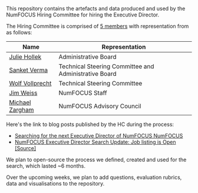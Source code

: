 This repository contains the artefacts and data produced and used by the NumFOCUS Hiring Committee for hiring the Executive Director.

The Hiring Committee is comprised of [5 members](https://kees2success.com/blog/building-an-effective-search-committee/#:~:text=Composition%3A%20Recommended%20size%20is%205,should%20be%20current%20board%20members) with representation from as follows:

| Name   | Representation                                                   |
|------------------|--------------------------------------------------------|
| [Julie Hollek]    | Administrative Board                                  |
| [Sanket Verma]    | Technical Steering Committee and Administrative Board |
| [Wolf Vollprecht] | Technical Steering Committee                          |
| [Jim Weiss]       | NumFOCUS Staff                                        |
| [Michael Zargham] | NumFOCUS Advisory Council                             |

Here's the link to blog posts published by the HC during the process:

- [Searching for the next Executive Director of NumFOCUS
NumFOCUS](https://numfocus.medium.com/searching-for-the-next-executive-director-of-numfocus-26313d30f7b7)
- [NumFOCUS Executive Director Search Update: Job listing is Open [Source]](https://numfocus.medium.com/numfocus-executive-director-search-update-job-listing-is-open-source-a2b9e4fabdf5)

We plan to open-source the process we defined, created and used for the search, which lasted ~6 months. 

Over the upcoming weeks, we plan to add questions, evaluation rubrics, data and visualisations to the repository.

<!-- External links -->
[Julie Hollek]: https://github.com/jkru
[Sanket Verma]: https://github.com/sanketverma1704
[Wolf Vollprecht]: https://github.com/wolfv
[Jim Weiss]: https://github.com/weissj211
[Michael Zargham]: https://github.com/mzargham
